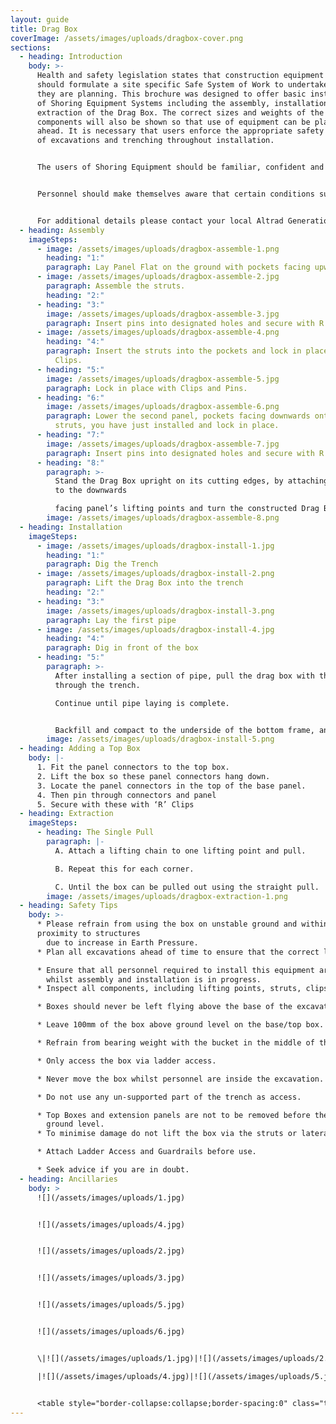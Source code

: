 ```yaml
---
layout: guide
title: Drag Box
coverImage: /assets/images/uploads/dragbox-cover.png
sections:
  - heading: Introduction
    body: >-
      Health and safety legislation states that construction equipment users
      should formulate a site specific Safe System of Work to undertake any work
      they are planning. This brochure was designed to offer basic instruction
      of Shoring Equipment Systems including the assembly, installation and
      extraction of the Drag Box. The correct sizes and weights of the
      components will also be shown so that use of equipment can be planned
      ahead. It is necessary that users enforce the appropriate safety practices
      of excavations and trenching throughout installation.


      The users of Shoring Equipment should be familiar, confident and competent when handling and installing boxes and accessories. Altrad Generation Hire and Sale excavation systems can be supplied with a full range of additional safety products including ladder access and guardrails as well as various other ancillary products. These products are designed to act in accordance with the practice of Shoring Equipment and meet the requirements of the Lifting Operations & Lifting Equipment Regulations, Work at Height Regulations and the Confined Spaces Regulations.


      Personnel should make themselves aware that certain conditions such as the close proximity of structures, site roads, railways and excavated materials near the trench can all increase surrounding earth pressures. If in doubt please seek advice.


      For additional details please contact your local Altrad Generation Hire and Sale branch.
  - heading: Assembly
    imageSteps:
      - image: /assets/images/uploads/dragbox-assemble-1.png
        heading: "1:"
        paragraph: Lay Panel Flat on the ground with pockets facing upwards.
      - image: /assets/images/uploads/dragbox-assemble-2.jpg
        paragraph: Assemble the struts.
        heading: "2:"
      - heading: "3:"
        image: /assets/images/uploads/dragbox-assemble-3.jpg
        paragraph: Insert pins into designated holes and secure with R Clips.
      - image: /assets/images/uploads/dragbox-assemble-4.png
        heading: "4:"
        paragraph: Insert the struts into the pockets and lock in place with Pins and
          Clips.
      - heading: "5:"
        image: /assets/images/uploads/dragbox-assemble-5.jpg
        paragraph: Lock in place with Clips and Pins.
      - heading: "6:"
        image: /assets/images/uploads/dragbox-assemble-6.png
        paragraph: Lower the second panel, pockets facing downwards onto the upraised
          struts, you have just installed and lock in place.
      - heading: "7:"
        image: /assets/images/uploads/dragbox-assemble-7.jpg
        paragraph: Insert pins into designated holes and secure with R Clips.
      - heading: "8:"
        paragraph: >-
          Stand the Drag Box upright on its cutting edges, by attaching chains
          to the downwards

          facing panel’s lifting points and turn the constructed Drag Box from flat to upright.
        image: /assets/images/uploads/dragbox-assemble-8.png
  - heading: Installation
    imageSteps:
      - image: /assets/images/uploads/dragbox-install-1.jpg
        heading: "1:"
        paragraph: Dig the Trench
      - image: /assets/images/uploads/dragbox-install-2.png
        paragraph: Lift the Drag Box into the trench
        heading: "2:"
      - heading: "3:"
        image: /assets/images/uploads/dragbox-install-3.png
        paragraph: Lay the first pipe
      - image: /assets/images/uploads/dragbox-install-4.jpg
        heading: "4:"
        paragraph: Dig in front of the box
      - heading: "5:"
        paragraph: >-
          After installing a section of pipe, pull the drag box with the bucket
          through the trench.

          Continue until pipe laying is complete.


          Backfill and compact to the underside of the bottom frame, and remove. Repeat for the top frame and backfill to ground level, then extract sheets.
        image: /assets/images/uploads/dragbox-install-5.png
  - heading: Adding a Top Box
    body: |-
      1. Fit the panel connectors to the top box.
      2. Lift the box so these panel connectors hang down.
      3. Locate the panel connectors in the top of the base panel.
      4. Then pin through connectors and panel
      5. Secure with these with ‘R’ Clips
  - heading: Extraction
    imageSteps:
      - heading: The Single Pull
        paragraph: |-
          A. Attach a lifting chain to one lifting point and pull.

          B. Repeat this for each corner.

          C. Until the box can be pulled out using the straight pull.
        image: /assets/images/uploads/dragbox-extraction-1.png
  - heading: Safety Tips
    body: >-
      * Please refrain from using the box on unstable ground and within close
      proximity to structures
        due to increase in Earth Pressure.
      * Plan all excavations ahead of time to ensure that the correct lifting operations can be used.

      * Ensure that all personnel required to install this equipment are suitably trained and supervised
        whilst assembly and installation is in progress.
      * Inspect all components, including lifting points, struts, clips and pins.

      * Boxes should never be left flying above the base of the excavation.

      * Leave 100mm of the box above ground level on the base/top box.

      * Refrain from bearing weight with the bucket in the middle of the panel during installation.

      * Only access the box via ladder access.

      * Never move the box whilst personnel are inside the excavation.

      * Do not use any un-supported part of the trench as access.

      * Top Boxes and extension panels are not to be removed before the top of the base box is above
        ground level.
      * To minimise damage do not lift the box via the struts or laterally load them.

      * Attach Ladder Access and Guardrails before use.

      * Seek advice if you are in doubt.
  - heading: Ancillaries
    body: >
      ![](/assets/images/uploads/1.jpg)


      ![](/assets/images/uploads/4.jpg)


      ![](/assets/images/uploads/2.jpg)


      ![](/assets/images/uploads/3.jpg)


      ![](/assets/images/uploads/5.jpg)


      ![](/assets/images/uploads/6.jpg)


      \|![](/assets/images/uploads/1.jpg)|![](/assets/images/uploads/2.jpg)|![](/assets/images/uploads/3.jpg)|

      |![](/assets/images/uploads/4.jpg)|![](/assets/images/uploads/5.jpg)|![](/assets/images/uploads/6.jpg)|


      <table style="border-collapse:collapse;border-spacing:0" class="tg"><thead><tr><th style="border-color:inherit;border-style:solid;border-width:1px;font-family:Arial, sans-serif;font-size:14px;font-weight:normal;overflow:hidden;padding:10px 5px;text-align:left;vertical-align:top;word-break:normal">Standard Drag Box</th><th style="border-color:inherit;border-style:solid;border-width:1px;font-family:Arial, sans-serif;font-size:14px;font-weight:normal;overflow:hidden;padding:10px 5px;text-align:left;vertical-align:top;word-break:normal">5.0m x 1.8m</th><th style="border-color:inherit;border-style:solid;border-width:1px;font-family:Arial, sans-serif;font-size:14px;font-weight:normal;overflow:hidden;padding:10px 5px;text-align:left;vertical-align:top;word-break:normal">5.0m x 2.5m</th><th style="border-color:inherit;border-style:solid;border-width:1px;font-family:Arial, sans-serif;font-size:14px;font-weight:normal;overflow:hidden;padding:10px 5px;text-align:left;vertical-align:top;word-break:normal">7.0m x 2.5m</th></tr></thead><tbody><tr><td style="border-color:inherit;border-style:solid;border-width:1px;font-family:Arial, sans-serif;font-size:14px;overflow:hidden;padding:10px 5px;text-align:left;vertical-align:top;word-break:normal">Panel Length (mm)</td><td style="border-color:inherit;border-style:solid;border-width:1px;font-family:Arial, sans-serif;font-size:14px;overflow:hidden;padding:10px 5px;text-align:left;vertical-align:top;word-break:normal">5000</td><td style="border-color:inherit;border-style:solid;border-width:1px;font-family:Arial, sans-serif;font-size:14px;overflow:hidden;padding:10px 5px;text-align:left;vertical-align:top;word-break:normal">5000</td><td style="border-color:inherit;border-style:solid;border-width:1px;font-family:Arial, sans-serif;font-size:14px;overflow:hidden;padding:10px 5px;text-align:left;vertical-align:top;word-break:normal">7000</td></tr><tr><td style="border-color:inherit;border-style:solid;border-width:1px;font-family:Arial, sans-serif;font-size:14px;overflow:hidden;padding:10px 5px;text-align:left;vertical-align:top;word-break:normal">Panel Height (mm)</td><td style="border-color:inherit;border-style:solid;border-width:1px;font-family:Arial, sans-serif;font-size:14px;overflow:hidden;padding:10px 5px;text-align:left;vertical-align:top;word-break:normal">1800</td><td style="border-color:inherit;border-style:solid;border-width:1px;font-family:Arial, sans-serif;font-size:14px;overflow:hidden;padding:10px 5px;text-align:left;vertical-align:top;word-break:normal">2500</td><td style="border-color:inherit;border-style:solid;border-width:1px;font-family:Arial, sans-serif;font-size:14px;overflow:hidden;padding:10px 5px;text-align:left;vertical-align:top;word-break:normal">2500</td></tr><tr><td style="border-color:inherit;border-style:solid;border-width:1px;font-family:Arial, sans-serif;font-size:14px;overflow:hidden;padding:10px 5px;text-align:left;vertical-align:top;word-break:normal">Panel Thickness (mm)</td><td style="border-color:inherit;border-style:solid;border-width:1px;font-family:Arial, sans-serif;font-size:14px;overflow:hidden;padding:10px 5px;text-align:left;vertical-align:top;word-break:normal">100</td><td style="border-color:inherit;border-style:solid;border-width:1px;font-family:Arial, sans-serif;font-size:14px;overflow:hidden;padding:10px 5px;text-align:left;vertical-align:top;word-break:normal">100</td><td style="border-color:inherit;border-style:solid;border-width:1px;font-family:Arial, sans-serif;font-size:14px;overflow:hidden;padding:10px 5px;text-align:left;vertical-align:top;word-break:normal">100</td></tr><tr><td style="border-color:inherit;border-style:solid;border-width:1px;font-family:Arial, sans-serif;font-size:14px;overflow:hidden;padding:10px 5px;text-align:left;vertical-align:top;word-break:normal">Minimum External Trench Width (mm)</td><td style="border-color:inherit;border-style:solid;border-width:1px;font-family:Arial, sans-serif;font-size:14px;overflow:hidden;padding:10px 5px;text-align:left;vertical-align:top;word-break:normal">900</td><td style="border-color:inherit;border-style:solid;border-width:1px;font-family:Arial, sans-serif;font-size:14px;overflow:hidden;padding:10px 5px;text-align:left;vertical-align:top;word-break:normal">900</td><td style="border-color:inherit;border-style:solid;border-width:1px;font-family:Arial, sans-serif;font-size:14px;overflow:hidden;padding:10px 5px;text-align:left;vertical-align:top;word-break:normal">900</td></tr><tr><td style="border-color:inherit;border-style:solid;border-width:1px;font-family:Arial, sans-serif;font-size:14px;overflow:hidden;padding:10px 5px;text-align:left;vertical-align:top;word-break:normal">Maximum Internal Trench Width (mm)</td><td style="border-color:inherit;border-style:solid;border-width:1px;font-family:Arial, sans-serif;font-size:14px;overflow:hidden;padding:10px 5px;text-align:left;vertical-align:top;word-break:normal">3200</td><td style="border-color:inherit;border-style:solid;border-width:1px;font-family:Arial, sans-serif;font-size:14px;overflow:hidden;padding:10px 5px;text-align:left;vertical-align:top;word-break:normal">3200</td><td style="border-color:inherit;border-style:solid;border-width:1px;font-family:Arial, sans-serif;font-size:14px;overflow:hidden;padding:10px 5px;text-align:left;vertical-align:top;word-break:normal">3200</td></tr><tr><td style="border-color:inherit;border-style:solid;border-width:1px;font-family:Arial, sans-serif;font-size:14px;overflow:hidden;padding:10px 5px;text-align:left;vertical-align:top;word-break:normal">Clearance Between Struts (mm)</td><td style="border-color:inherit;border-style:solid;border-width:1px;font-family:Arial, sans-serif;font-size:14px;overflow:hidden;padding:10px 5px;text-align:left;vertical-align:top;word-break:normal">4520</td><td style="border-color:inherit;border-style:solid;border-width:1px;font-family:Arial, sans-serif;font-size:14px;overflow:hidden;padding:10px 5px;text-align:left;vertical-align:top;word-break:normal">4520</td><td style="border-color:inherit;border-style:solid;border-width:1px;font-family:Arial, sans-serif;font-size:14px;overflow:hidden;padding:10px 5px;text-align:left;vertical-align:top;word-break:normal">6620</td></tr><tr><td style="border-color:inherit;border-style:solid;border-width:1px;font-family:Arial, sans-serif;font-size:14px;overflow:hidden;padding:10px 5px;text-align:left;vertical-align:top;word-break:normal">Max Clearance Below Bottom Strut (mm)</td><td style="border-color:inherit;border-style:solid;border-width:1px;font-family:Arial, sans-serif;font-size:14px;overflow:hidden;padding:10px 5px;text-align:left;vertical-align:top;word-break:normal">1072</td><td style="border-color:inherit;border-style:solid;border-width:1px;font-family:Arial, sans-serif;font-size:14px;overflow:hidden;padding:10px 5px;text-align:left;vertical-align:top;word-break:normal">1500</td><td style="border-color:inherit;border-style:solid;border-width:1px;font-family:Arial, sans-serif;font-size:14px;overflow:hidden;padding:10px 5px;text-align:left;vertical-align:top;word-break:normal">1500</td></tr><tr><td style="border-color:inherit;border-style:solid;border-width:1px;font-family:Arial, sans-serif;font-size:14px;overflow:hidden;padding:10px 5px;text-align:left;vertical-align:top;word-break:normal">Maximum Weight (kg)</td><td style="border-color:inherit;border-style:solid;border-width:1px;font-family:Arial, sans-serif;font-size:14px;overflow:hidden;padding:10px 5px;text-align:left;vertical-align:top;word-break:normal">2370</td><td style="border-color:inherit;border-style:solid;border-width:1px;font-family:Arial, sans-serif;font-size:14px;overflow:hidden;padding:10px 5px;text-align:left;vertical-align:top;word-break:normal">3020</td><td style="border-color:inherit;border-style:solid;border-width:1px;font-family:Arial, sans-serif;font-size:14px;overflow:hidden;padding:10px 5px;text-align:left;vertical-align:top;word-break:normal">4550</td></tr><tr><td style="border-color:inherit;border-style:solid;border-width:1px;font-family:Arial, sans-serif;font-size:14px;overflow:hidden;padding:10px 5px;text-align:left;vertical-align:top;word-break:normal">Standard Working Load</td><td style="border-color:inherit;border-style:solid;border-width:1px;font-family:Arial, sans-serif;font-size:14px;overflow:hidden;padding:10px 5px;text-align:left;vertical-align:top;word-break:normal">25kn/m2</td><td style="border-color:inherit;border-style:solid;border-width:1px;font-family:Arial, sans-serif;font-size:14px;overflow:hidden;padding:10px 5px;text-align:left;vertical-align:top;word-break:normal">25kn/m2</td><td style="border-color:inherit;border-style:solid;border-width:1px;font-family:Arial, sans-serif;font-size:14px;overflow:hidden;padding:10px 5px;text-align:left;vertical-align:top;word-break:normal">25kn/m2</td></tr></tbody></table>
---
```

